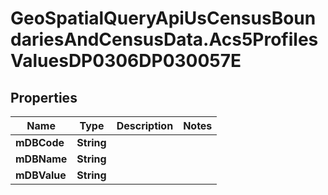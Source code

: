 # GeoSpatialQueryApiUsCensusBoundariesAndCensusData.Acs5ProfilesValuesDP0306DP030057E

## Properties

Name | Type | Description | Notes
------------ | ------------- | ------------- | -------------
**mDBCode** | **String** |  | 
**mDBName** | **String** |  | 
**mDBValue** | **String** |  | 


